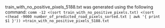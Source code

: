 train_with_no_positive_pixels_5188.txt was generated using the following command:
`comm -12 <(sort train_with_no_positive_pixels.txt) <(sort <(head -9000 number_of_predicted_road_pixels_sorted.txt | awk '{ print $1 }')) >train_with_no_positive_pixels_5188.txt`